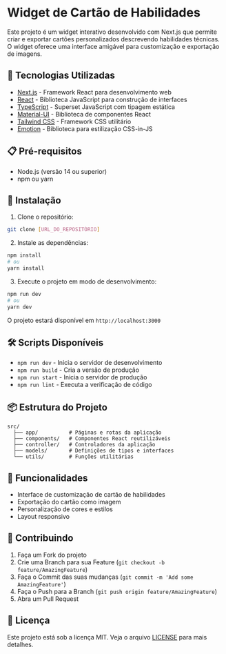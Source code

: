 # Widget de Cartão de Habilidades

Este projeto é um widget interativo desenvolvido com Next.js que permite criar e exportar cartões personalizados descrevendo habilidades técnicas. O widget oferece uma interface amigável para customização e exportação de imagens.

## 🚀 Tecnologias Utilizadas

- [Next.js](https://nextjs.org/) - Framework React para desenvolvimento web
- [React](https://reactjs.org/) - Biblioteca JavaScript para construção de interfaces
- [TypeScript](https://www.typescriptlang.org/) - Superset JavaScript com tipagem estática
- [Material-UI](https://mui.com/) - Biblioteca de componentes React
- [Tailwind CSS](https://tailwindcss.com/) - Framework CSS utilitário
- [Emotion](https://emotion.sh/) - Biblioteca para estilização CSS-in-JS

## 📋 Pré-requisitos

- Node.js (versão 14 ou superior)
- npm ou yarn

## 🔧 Instalação

1. Clone o repositório:

```bash
git clone [URL_DO_REPOSITÓRIO]
```

2. Instale as dependências:

```bash
npm install
# ou
yarn install
```

3. Execute o projeto em modo de desenvolvimento:

```bash
npm run dev
# ou
yarn dev
```

O projeto estará disponível em `http://localhost:3000`

## 🛠️ Scripts Disponíveis

- `npm run dev` - Inicia o servidor de desenvolvimento
- `npm run build` - Cria a versão de produção
- `npm run start` - Inicia o servidor de produção
- `npm run lint` - Executa a verificação de código

## 📦 Estrutura do Projeto

```
src/
  ├── app/          # Páginas e rotas da aplicação
  ├── components/   # Componentes React reutilizáveis
  ├── controller/   # Controladores da aplicação
  ├── models/       # Definições de tipos e interfaces
  └── utils/        # Funções utilitárias
```

## 🎨 Funcionalidades

- Interface de customização de cartão de habilidades
- Exportação do cartão como imagem
- Personalização de cores e estilos
- Layout responsivo

## 🤝 Contribuindo

1. Faça um Fork do projeto
2. Crie uma Branch para sua Feature (`git checkout -b feature/AmazingFeature`)
3. Faça o Commit das suas mudanças (`git commit -m 'Add some AmazingFeature'`)
4. Faça o Push para a Branch (`git push origin feature/AmazingFeature`)
5. Abra um Pull Request

## 📝 Licença

Este projeto está sob a licença MIT. Veja o arquivo [LICENSE](LICENSE) para mais detalhes.
